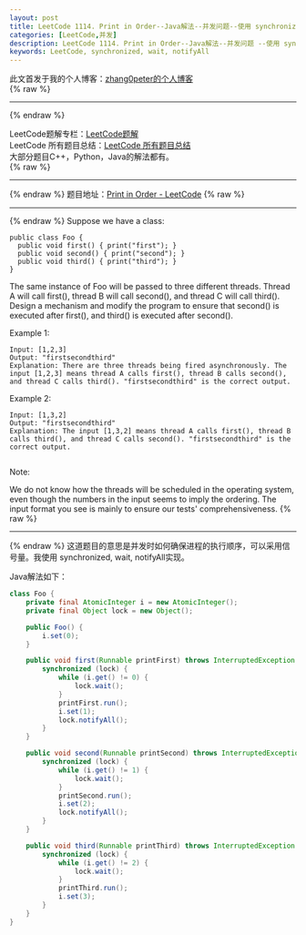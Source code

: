 ```yaml
---
layout: post
title: LeetCode 1114. Print in Order--Java解法--并发问题--使用 synchronized, wait, notifyAll保证并发的顺序
categories: [LeetCode,并发]
description: LeetCode 1114. Print in Order--Java解法--并发问题 --使用 synchronized, wait, notifyAll保证并发的顺序
keywords: LeetCode, synchronized, wait, notifyAll
---
```


此文首发于我的个人博客：[zhang0peter的个人博客](https://zhang0peter.com)         
{% raw %}
***          
{% endraw %}


LeetCode题解专栏：[LeetCode题解](https://zhang0peter.com/categories/#LeetCode)               
LeetCode 所有题目总结：[LeetCode 所有题目总结](https://blog.csdn.net/zhangpeterx/article/details/100055202)                  
大部分题目C++，Python，Java的解法都有。                   
{% raw %}
***          
{% endraw %}
题目地址：[Print in Order - LeetCode](https://leetcode.com/problems/print-in-order/)
{% raw %}
***          
{% endraw %}
Suppose we have a class:
```
public class Foo {
  public void first() { print("first"); }
  public void second() { print("second"); }
  public void third() { print("third"); }
}
```
The same instance of Foo will be passed to three different threads. Thread A will call first(), thread B will call second(), and thread C will call third(). Design a mechanism and modify the program to ensure that second() is executed after first(), and third() is executed after second().

 

Example 1:
```
Input: [1,2,3]
Output: "firstsecondthird"
Explanation: There are three threads being fired asynchronously. The input [1,2,3] means thread A calls first(), thread B calls second(), and thread C calls third(). "firstsecondthird" is the correct output.
```
Example 2:
```
Input: [1,3,2]
Output: "firstsecondthird"
Explanation: The input [1,3,2] means thread A calls first(), thread B calls third(), and thread C calls second(). "firstsecondthird" is the correct output.
 
```
Note:

We do not know how the threads will be scheduled in the operating system, even though the numbers in the input seems to imply the ordering. The input format you see is mainly to ensure our tests' comprehensiveness.
{% raw %}
***          
{% endraw %}
这道题目的意思是并发时如何确保进程的执行顺序，可以采用信号量。我使用 synchronized, wait, notifyAll实现。

Java解法如下：
```java
class Foo {
    private final AtomicInteger i = new AtomicInteger();
    private final Object lock = new Object();

    public Foo() {
        i.set(0);
    }

    public void first(Runnable printFirst) throws InterruptedException {
        synchronized (lock) {
            while (i.get() != 0) {
                lock.wait();
            }
            printFirst.run();
            i.set(1);
            lock.notifyAll();
        }
    }

    public void second(Runnable printSecond) throws InterruptedException {
        synchronized (lock) {
            while (i.get() != 1) {
                lock.wait();
            }
            printSecond.run();
            i.set(2);
            lock.notifyAll();
        }
    }

    public void third(Runnable printThird) throws InterruptedException {
        synchronized (lock) {
            while (i.get() != 2) {
                lock.wait();
            }
            printThird.run();
            i.set(3);
        }
    }
}
```


